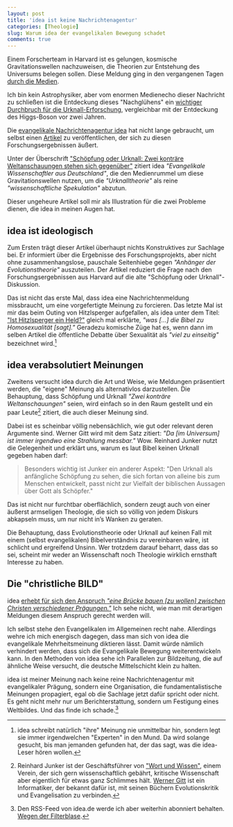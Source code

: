 ```yaml
---
layout: post
title: 'idea ist keine Nachrichtenagentur'
categories: [Theologie]
slug: Warum idea der evangelikalen Bewegung schadet
comments: true
---
```


Einem Forscherteam in Harvard ist es gelungen, kosmische Gravitationswellen nachzuweisen, die Theorien zur Entstehung des Universums belegen sollen. Diese Meldung ging in den vergangenen Tagen [durch die Medien](http://www.faz.net/aktuell/wissen/einsteins-gravitationswellen-bestaetigen-inflationaeren-kosmos-das-beben-des-urknalls-12850948.html).

Ich bin kein Astrophysiker, aber vom enormen Medienecho dieser Nachricht zu schließen ist die Entdeckung dieses "Nachglühens" ein [wichtiger Durchbruch für die Urknall-Erforschung](http://kottke.org/14/03/suprise-science), vergleichbar mit der Entdeckung des Higgs-Boson vor zwei Jahren.

Die [evangelikale Nachrichtenagentur idea](http://www.idea.de/) hat nicht lange gebraucht, um selbst einen [Artikel](http://www.idea.de/detail/thema-des-tages/artikel/hat-sich-das-universum-blitzartig-ausgedehnt-1080.html) zu veröffentlichen, der sich zu diesen Forschungsergebnissen äußert.

Unter der Überschrift ["Schöpfung oder Urknall: Zwei konträre Weltanschauungen stehen sich gegenüber"](http://www.idea.de/detail/thema-des-tages/artikel/hat-sich-das-universum-blitzartig-ausgedehnt-1080.html) zitiert idea *"Evangelikale Wissenschaftler aus Deutschland"*, die den Medienrummel um diese Gravitationswellen nutzen, um die *"Urknalltheorie"* als reine *"wissenschaftliche Spekulation"* abzutun.

Dieser ungeheure Artikel soll mir als Illustration für die zwei Probleme dienen, die idea in meinen Augen hat.

## idea ist ideologisch

Zum Ersten trägt dieser Artikel überhaupt nichts Konstruktives zur Sachlage bei. Er informiert über die Ergebnisse des Forschungsprojekts, aber nicht ohne zusammenhangslose, pauschale Seitenhiebe gegen *"Anhänger der Evolutionstheorie"* auszuteilen. Der Artikel reduziert die Frage nach den Forschungsergebnissen aus Harvard auf die alte "Schöpfung oder Urknall"-Diskussion.

Das ist nicht das erste Mal, dass idea eine Nachrichtenmeldung missbraucht, um eine vorgefertigte Meinung zu forcieren. Das letzte Mal ist mir das beim Outing von Hitzlsperger aufgefallen, als idea unter dem Titel: ["Ist Hitzlsperger ein Held?"](http://www.idea.de/detail/thema-des-tages/artikel/ist-hitzlsperger-ein-held-1010.html) gleich mal erklärte, *"was […] die Bibel zu Homosexualität [sagt]."* Geradezu komische Züge hat es, wenn dann im selben Artikel die öffentliche Debatte über Sexualität als *"viel zu einseitig"* bezeichnet wird.[^2]

[^2]: idea schreibt natürlich "ihre" Meinung nie unmittelbar hin, sondern legt sie immer irgendwelchen "Experten" in den Mund. Da wird solange gesucht, bis man jemanden gefunden hat, der das sagt, was die idea-Leser hören wollen.

## idea verabsolutiert Meinungen

Zweitens versucht idea durch die Art und Weise, wie Meldungen präsentiert werden, die "eigene" Meinung als alternativlos darzustellen. Die Behauptung, dass Schöpfung und Urknall *"Zwei konträre Weltanschauungen"* seien, wird einfach so in den Raum gestellt und ein paar Leute[^1] zitiert, die auch dieser Meinung sind.

Dabei ist es scheinbar völlig nebensächlich, wie gut oder relevant deren Argumente sind. Werner Gitt wird mit dem Satz zitiert: *"Da [im Universum] ist immer irgendwo eine Strahlung messbar."* Wow. Reinhard Junker nutzt die Gelegenheit und erklärt uns, warum es laut Bibel keinen Urknall gegeben haben darf:

> Besonders wichtig ist Junker ein anderer Aspekt: "Den Urknall als anfängliche Schöpfung zu sehen, die sich fortan von alleine bis zum Menschen entwickelt, passt nicht zur Vielfalt der biblischen Aussagen über Gott als Schöpfer."

[^1]: Reinhard Junker ist der Geschäftsführer von ["Wort und Wissen"](http://www.wort-und-wissen.de), einem Verein, der sich gern wissenschaftlich gebährt, kritische Wissenschaft aber eigentlich für etwas ganz Schlimmes hält. [Werner Gitt](http://de.wikipedia.org/wiki/Werner_Gitt) ist ein Informatiker, der bekannt dafür ist, mit seinen Büchern Evolutionskritik und Evangelisation zu verbinden.

Das ist nicht nur furchtbar oberflächlich, sondern zeugt auch von einer äußerst armseligen Theologie, die sich so völlig von jedem Diskurs abkapseln muss, um nur nicht in’s Wanken zu geraten.

Die Behauptung, dass Evolutionstheorie oder Urknall auf keinen Fall mit einem (selbst evangelikalen) Bibelverständnis zu vereinbaren wäre, ist schlicht und ergreifend Unsinn. Wer trotzdem darauf beharrt, dass das so sei, scheint mir weder an Wissenschaft noch Theologie wirklich ernsthaft Interesse zu haben.

## Die "christliche BILD"

idea [erhebt für sich den Anspruch *"eine Brücke bauen [zu wollen] zwischen Christen verschiedener Prägungen."*](http://www.idea.de/ueber-uns.html) Ich sehe nicht, wie man mit derartigen Meldungen diesem Anspruch gerecht werden will.

Ich selbst stehe den Evangelikalen im Allgemeinen recht nahe. Allerdings wehre ich mich energisch dagegen, dass man sich von idea die evangelikale Mehrheitsmeinung diktieren lässt. Damit würde nämlich verhindert werden, dass sich die Evangelikale Bewegung weiterentwickeln kann. In den Methoden von idea sehe ich Parallelen zur Bildzeitung, die auf ähnliche Weise versucht, die deutsche Mittelschicht klein zu halten.

idea ist meiner Meinung nach keine reine Nachrichtenagentur mit evangelikaler Prägung, sondern eine Organisation, die fundamentalistische Meinungen propagiert, egal ob die Sachlage jetzt dafür spricht oder nicht. Es geht nicht mehr nur um Berichterstattung, sondern um Festigung eines Weltbildes. Und das finde ich schade.[^3]

[^3]: Den RSS-Feed von idea.de werde ich aber weiterhin abonniert behalten. [Wegen der Filterblase](http://moehrenzahn.de/wo-surfst-du-so/).